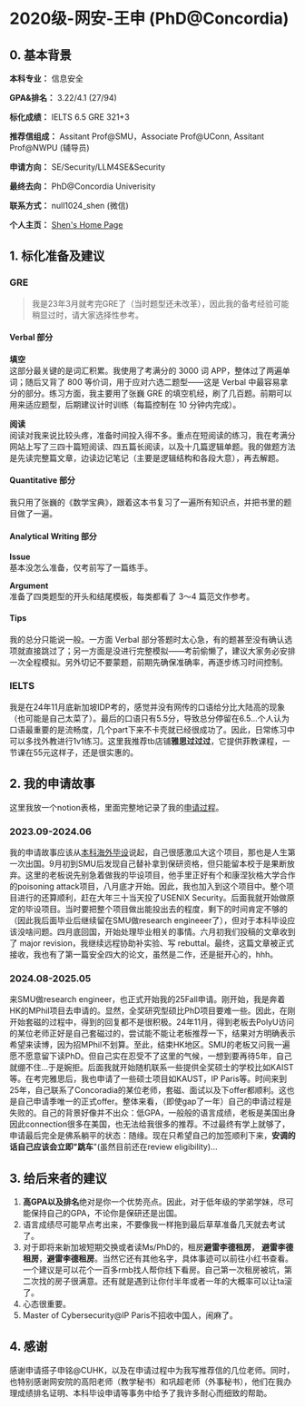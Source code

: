 # 2020级-网安-王申 (PhD@Concordia)

## 0. 基本背景


**本科专业：** 信息安全

**GPA&排名：** 3.22/4.1 (27/94) 

**标化成绩：** IELTS 6.5 GRE 321+3

**推荐信组成：** Assitant Prof@SMU，Associate Prof@UConn, Assitant Prof@NWPU (辅导员)

**申请方向：** SE/Security/LLM4SE&Security

**最终去向：** PhD@Concordia Univerisity

**联系方式：** null1024_shen (微信)

**个人主页：** [Shen's Home Page](https://null1024-ws.github.io)


## 1. 标化准备及建议
### GRE 
> 我是23年3月就考完GRE了（当时题型还未改革），因此我的备考经验可能稍显过时，请大家选择性参考。

####  Verbal 部分
**填空**  
这部分最关键的是词汇积累。我使用了考满分的 3000 词 APP，整体过了两遍单词；随后又背了 800 等价词，用于应对六选二题型——这是 Verbal 中最容易拿分的部分。练习方面，我主要用了张巍 GRE 的填空机经，刷了几百题。前期可以用来适应题型，后期建议计时训练（每篇控制在 10 分钟内完成）。

**阅读**  
阅读对我来说比较头疼，准备时间投入得不多。重点在短阅读的练习，我在考满分网站上写了三四十篇短阅读、四五篇长阅读，以及十几篇逻辑单题。我的做题方法是先读完整篇文章，边读边记笔记（主要是逻辑结构和各段大意），再去解题。

####  Quantitative 部分

我只用了张巍的《数学宝典》，跟着这本书复习了一遍所有知识点，并把书里的题目做了一遍。

####  Analytical Writing 部分

**Issue**  
基本没怎么准备，仅考前写了一篇练手。

**Argument**  
准备了四类题型的开头和结尾模板，每类都看了 3～4 篇范文作参考。

#### Tips

我的总分只能说一般。一方面 Verbal 部分答题时太心急，有的题甚至没有确认选项就直接跳过了；另一方面是没进行完整模拟——考前偷懒了，建议大家务必安排一次全程模拟。另外切记不要蒙题，前期先确保准确率，再逐步练习时间控制。

### IELTS
我是在24年11月底新加坡IDP考的，感觉并没有网传的口语给分比大陆高的现象（也可能是自己太菜了）。最后的口语只有5.5分，导致总分停留在6.5...个人认为口语最重要的是流畅度，几个part下来不卡壳就已经很成功了。因此，日常练习中可以多找外教进行1v1练习。这里我推荐tb店铺**雅思过过过**，它提供菲教课程，一节课在55元这样子，还是很实惠的。


## 2. 我的申请故事
这里我放一个notion表格，里面完整地记录了我的[申请过程](https://pear-neem-2ea.notion.site/1ea796cbb07a805e8a85c0bd4cf4249b?v=1ea796cbb07a8197bdd9000cebd9ec56&pvs=4)。
### 2023.09-2024.06
我的申请故事应该从[本科海外毕设](https://npu2world.github.io/NPU2World/%E5%85%B6%E4%BB%96%E7%BB%8F%E9%AA%8C/20-%E7%8E%8B%E7%94%B3-%E6%9C%AC%E7%A7%91%E6%AF%95%E8%AE%BE%E5%88%86%E4%BA%AB/)说起，自己很感激瓜大这个项目，那也是人生第一次出国。9月初到SMU后发现自己替补拿到保研资格，但只能留本校于是果断放弃。这里的老板说先别急着做我的毕设项目，他手里正好有个和康涅狄格大学合作的poisoning attack项目，八月底才开始。因此，我也加入到这个项目中。整个项目进行的还算顺利，赶在大年三十当天投了USENIX Security。后面我就开始做原定的毕设项目。当时要把整个项目做出能投出去的程度，剩下的时间肯定不够的（因此我后面毕业后继续留在SMU做research engineeer了），但对于本科毕设应该没啥问题。四月底回国，开始处理毕业相关的事情。六月初我们投稿的文章收到了 major revision，我继续远程协助补实验、写 rebuttal。最终，这篇文章被正式接收，我也有了第一篇安全四大的论文，虽然是二作，还是挺开心的，hhh。

### 2024.08-2025.05
来SMU做research engineer，也正式开始我的25Fall申请。刚开始，我是奔着HK的MPhil项目去申请的。显然，全奖研究型硕比PhD项目要难一些。因此，在刚开始套磁的过程中，得到的回复都不是很积极。24年11月，得到老板去PolyU访问的某位老师正好是自己套磁过的，尝试能不能让老板推荐一下，结果对方明确表示希望来读博，因为招MPhil不划算。至此，结束HK地区。SMU的老板又问我一遍愿不愿意留下读PhD。但自己实在忍受不了这里的气候，一想到要再待5年，自己就绷不住...于是婉拒。后面我就开始随机联系一些提供全奖硕士的学校比如KAIST等。在考完雅思后，我也申请了一些硕士项目如KAUST，IP Paris等。时间来到25年，自己联系了Concoradia的某位老师，套磁、面试以及下offer都顺利。这也是自己申请季唯一的正式offer。整体来看，（即使gap了一年）自己的申请过程是失败的。自己的背景好像并不出众：低GPA，一般般的语言成绩，老板是美国出身因此connection很多在美国，也无法给我很多的推荐。不过最终有学上就够了，申请最后完全是佛系躺平的状态：随缘。现在只希望自己的加签顺利下来，**安调的话自己应该会立即"跳车**"(虽然目前还在review eligibility)...

## 3. 给后来者的建议
1. **高GPA以及排名**绝对是你一个优势亮点。因此，对于低年级的学弟学妹，尽可能保持自己的GPA，不论你是保研还是出国。
2. 语言成绩尽可能早点考出来，不要像我一样拖到最后草草准备几天就去考试了。
3. 对于即将来新加坡短期交换或者读Ms/PhD的，租房**避雷李德租房**， **避雷李德租房**，**避雷李德租房**。当然它还有其他名字，具体事迹可以前往小红书查看。一个建议是可以花个一百多rmb找人帮你线下看房。自己第一次租房被坑，第二次找的房子很满意。还有就是遇到让你付半年或者一年的大概率可以让ta滚了。
4. 心态很重要。
5. Master of Cybersecurity@IP Paris不招收中国人，闹麻了。
      
## 4. 感谢
感谢申请搭子申铭@CUHK，以及在申请过程中为我写推荐信的几位老师。同时，也特别感谢网安院的高阳老师（教学秘书）和巩超老师（外事秘书），他们在我办理成绩排名证明、本科毕设申请等事务中给予了我许多耐心而细致的帮助。




